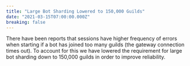 ```yaml
---
title: "Large Bot Sharding Lowered to 150,000 Guilds"
date: "2021-03-15T07:00:00.000Z"
breaking: false
---
```


There have been reports that sessions have higher frequency of errors when starting if a bot has joined too many guilds (the gateway connection times out). To account for this we have lowered the requirement for large bot sharding down to 150,000 guilds in order to improve reliability.
